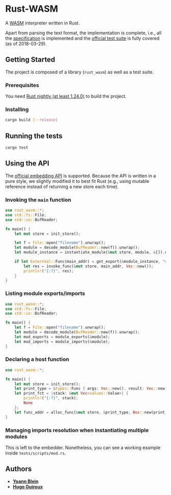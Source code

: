 # Rust-WASM

A [WASM](http://webassembly.org/) interpreter written in Rust.

Apart from parsing the text format, the implementation is complete, i.e., all the [specification](https://webassembly.github.io/spec/core/index.html) is implemented and the [official test suite](https://github.com/WebAssembly/spec/tree/master/test) is fully covered (as of 2018-03-29).

## Getting Started

The project is composed of a library (`rust_wasm`) as well as a test suite.

### Prerequisites

You need [Rust nightly (at least 1.24.0)](https://www.rustup.rs/) to build the project.

### Installing

```bash
cargo build [--release]
```

## Running the tests

```bash
cargo test
```

## Using the API

The [official embedding API](https://webassembly.github.io/spec/core/appendix/embedding.html) is supported.
Because the API is written in a pure style, we slightly modified it to best fit Rust (e.g., using mutable reference instead of returning a new store each time).

### Invoking the `main` function

```rust
use rust_wasm::*;
use std::fs::File;
use std::io::BufReader;

fn main() {
	let mut store = init_store();

	let f = File::open("filename").unwrap();
	let module = decode_module(BufReader::new(f)).unwrap();
	let module_instance = instantiate_module(&mut store, module, &[]).unwrap();

	if let ExternVal::Func(main_addr) = get_export(&module_instance, "main").unwrap() {
		let res = invoke_func(&mut store, main_addr, Vec::new());
		println!("{:?}", res);
	}
}
```

### Listing module exports/imports

```rust
use rust_wasm::*;
use std::fs::File;
use std::io::BufReader;

fn main() {
	let f = File::open("filename").unwrap();
	let module = decode_module(BufReader::new(f)).unwrap();
	let mod_exports = module_exports(&module);
	let mod_imports = module_imports(&module);
}
```

### Declaring a host function

```rust
use rust_wasm::*;

fn main() {
	let mut store = init_store();
	let print_type = &types::Func { args: Vec::new(), result: Vec::new() };
	let print_fct = |stack: &mut Vec<values::Value>| {
		println!("{:?}", stack);
		None
	};
	let func_addr = alloc_func(&mut store, &print_type, Box::new(print_fct));
}
```

### Managing imports resolution when instantiating multiple modules

This is left to the embedder. Nonetheless, you can see a working example inside `tests/scripts/mod.rs`.

## Authors

* **[Yoann Blein](https://github.com/yblein)**
* **[Hugo Guiroux](https://github.com/HugoGuiroux)**
